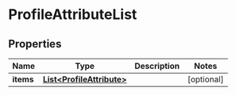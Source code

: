 
# ProfileAttributeList

## Properties
Name | Type | Description | Notes
------------ | ------------- | ------------- | -------------
**items** | [**List&lt;ProfileAttribute&gt;**](ProfileAttribute.md) |  |  [optional]



